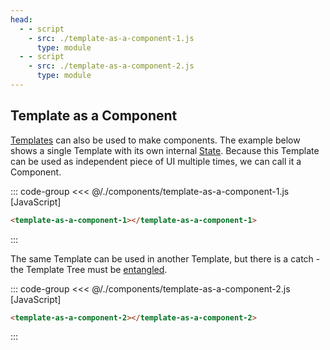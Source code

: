 ```yaml
---
head:
  - - script
    - src: ./template-as-a-component-1.js
      type: module
  - - script
    - src: ./template-as-a-component-2.js
      type: module
---
```


## Template as a Component

[Templates](../templates/what-are-templates.md) can also be used to make components.
The example below shows a single Template with its own internal [State](../reactivity/states.md).
Because this Template can be used as independent piece of UI multiple times, we can call it a
Component.

::: code-group
<<< @/./components/template-as-a-component-1.js [JavaScript]
```html [HTML]
<template-as-a-component-1></template-as-a-component-1>
```
:::

<div class="example">
  <p></p>
  <template-as-a-component-1></template-as-a-component-1>
  <p></p>
</div>

The same Template can be used in another Template, but there is a catch - the Template Tree must be
[entangled](../templates/template-tree.md#entangled-style).

::: code-group
<<< @/./components/template-as-a-component-2.js [JavaScript]
```html [HTML]
<template-as-a-component-2></template-as-a-component-2>
```
:::

<div class="example">
  <p></p>
  <template-as-a-component-2></template-as-a-component-2>
  <p></p>
</div>
